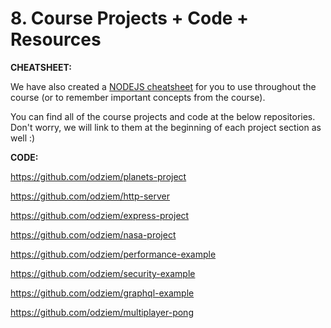 # 8. Course Projects + Code + Resources

**CHEATSHEET:**

We have also created a [NODEJS cheatsheet](https://zerotomastery.io/cheatsheets/node-js-cheat-sheet?utm_source=udemy&utm_medium=coursecontent) for you to use throughout the course (or to remember important concepts from the course).

You can find all of the course projects and code at the below repositories. Don't worry, we will link to them at the beginning of each project section as well :)

**CODE:**

https://github.com/odziem/planets-project

https://github.com/odziem/http-server

https://github.com/odziem/express-project

https://github.com/odziem/nasa-project

https://github.com/odziem/performance-example

https://github.com/odziem/security-example

https://github.com/odziem/graphql-example

https://github.com/odziem/multiplayer-pong

